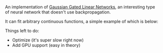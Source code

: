 
An implementation of [Gaussian Gated Linear Networks](https://arxiv.org/abs/2006.05964), an interesting type of neural network that doesn't use backpropagation.

It can fit arbitrary continuous functions, a simple example of which is below:


Things left to do:
  * Optimize (it's super slow right now)
  * Add GPU support (easy in theory)

